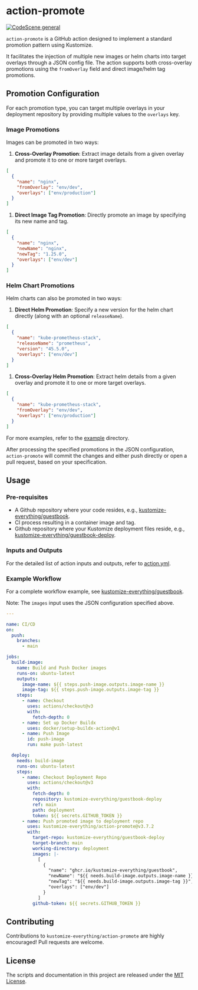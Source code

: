 # action-promote

[![CodeScene general](https://codescene.io/images/analyzed-by-codescene-badge.svg)](https://codescene.io/projects/44667)

`action-promote` is a GitHub action designed to implement a standard promotion
pattern using Kustomize.

It facilitates the injection of multiple new images or helm charts into target
overlays through a JSON config file. The action supports both cross-overlay
promotions using the `fromOverlay` field and direct image/helm tag promotions.

## Promotion Configuration

For each promotion type, you can target multiple overlays in your deployment
repository by providing multiple values to the `overlays` key.

### Image Promotions

Images can be promoted in two ways:

1. **Cross-Overlay Promotion**: Extract image details from a given overlay and
   promote it to one or more target overlays.

```json
[
  {
    "name": "nginx",
    "fromOverlay": "env/dev",
    "overlays": ["env/production"]
  }
]
```

1. **Direct Image Tag Promotion**: Directly promote an image by specifying its
   new name and tag.

```json
[
  {
    "name": "nginx",
    "newName": "nginx",
    "newTag": "1.25.0",
    "overlays": ["env/dev"]
  }
]
```

### Helm Chart Promotions

Helm charts can also be promoted in two ways:

1. **Direct Helm Promotion**: Specify a new version for the helm chart directly
   (along with an optional `releaseName`).

```json
[
  {
    "name": "kube-prometheus-stack",
    "releaseName": "prometheus",
    "version": "45.5.0",
    "overlays": ["env/dev"]
  }
]
```

1. **Cross-Overlay Helm Promotion**: Extract helm details from a given overlay
   and promote it to one or more target overlays.

```json
[
  {
    "name": "kube-prometheus-stack",
    "fromOverlay": "env/dev",
    "overlays": ["env/production"]
  }
]
```

For more examples, refer to the [example](./example) directory.

After processing the specified promotions in the JSON configuration,
`action-promote` will commit the changes and either push directly or open a pull
request, based on your specification.

## Usage

### Pre-requisites

- A Github repository where your code resides, e.g.,
  [kustomize-everything/guestbook](https://github.com/kustomize-everything/guestbook).
- CI process resulting in a container image and tag.
- Github repository where your Kustomize deployment files reside, e.g.,
  [kustomize-everything/guestbook-deploy](https://github.com/kustomize-everything/guestbook-deploy).

### Inputs and Outputs

For the detailed list of action inputs and outputs, refer to
[action.yml](./action.yml).

### Example Workflow

For a complete workflow example, see
[kustomize-everything/guestbook](https://github.com/kustomize-everything/guestbook).

Note: The `images` input uses the JSON configuration specified above.

```yaml
---

name: CI/CD
on:
  push:
    branches:
      - main

jobs:
  build-image:
    name: Build and Push Docker images
    runs-on: ubuntu-latest
    outputs:
      image-name: ${{ steps.push-image.outputs.image-name }}
      image-tag: ${{ steps.push-image.outputs.image-tag }}
    steps:
      - name: Checkout
        uses: actions/checkout@v3
        with:
          fetch-depth: 0
      - name: Set up Docker Buildx
        uses: docker/setup-buildx-action@v1
      - name: Push Image
        id: push-image
        run: make push-latest

  deploy:
    needs: build-image
    runs-on: ubuntu-latest
    steps:
      - name: Checkout Deployment Repo
        uses: actions/checkout@v3
        with:
          fetch-depth: 0
          repository: kustomize-everything/guestbook-deploy
          ref: main
          path: deployment
          token: ${{ secrets.GITHUB_TOKEN }}
      - name: Push promoted image to deployment repo
        uses: kustomize-everything/action-promote@v3.7.2
        with:
          target-repo: kustomize-everything/guestbook-deploy
          target-branch: main
          working-directory: deployment
          images: |-
            [
              {
                "name": "ghcr.io/kustomize-everything/guestbook",
                "newName": "${{ needs.build-image.outputs.image-name }}",
                "newTag": "${{ needs.build-image.outputs.image-tag }}",
                "overlays": ["env/dev"]
              }
            ]
          github-token: ${{ secrets.GITHUB_TOKEN }}
```

## Contributing

Contributions to `kustomize-everything/action-promote` are highly encouraged!
Pull requests are welcome.

## License

The scripts and documentation in this project are released under the [MIT
License](LICENSE).
